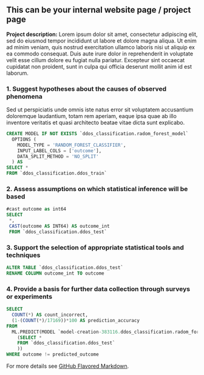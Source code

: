 ## This can be your internal website page / project page

**Project description:** Lorem ipsum dolor sit amet, consectetur adipiscing elit, sed do eiusmod tempor incididunt ut labore et dolore magna aliqua. Ut enim ad minim veniam, quis nostrud exercitation ullamco laboris nisi ut aliquip ex ea commodo consequat. Duis aute irure dolor in reprehenderit in voluptate velit esse cillum dolore eu fugiat nulla pariatur. Excepteur sint occaecat cupidatat non proident, sunt in culpa qui officia deserunt mollit anim id est laborum.

### 1. Suggest hypotheses about the causes of observed phenomena

Sed ut perspiciatis unde omnis iste natus error sit voluptatem accusantium doloremque laudantium, totam rem aperiam, eaque ipsa quae ab illo inventore veritatis et quasi architecto beatae vitae dicta sunt explicabo. 

```SQL
CREATE MODEL IF NOT EXISTS `ddos_classification.radom_forest_model`
  OPTIONS (
    MODEL_TYPE = 'RANDOM_FOREST_CLASSIFIER',
    INPUT_LABEL_COLS = ['outcome'],
    DATA_SPLIT_METHOD = 'NO_SPLIT'
  ) AS
SELECT *
FROM `ddos_classification.ddos_train`
```

### 2. Assess assumptions on which statistical inference will be based

```SQL
#cast outcome as int64
SELECT 
 *,
 CAST(outcome AS INT64) AS outcome_int
 FROM `ddos_classification.ddos_test`
```

### 3. Support the selection of appropriate statistical tools and techniques

```SQL
ALTER TABLE `ddos_classification.ddos_test`
RENAME COLUMN outcome_int TO outcome
```

### 4. Provide a basis for further data collection through surveys or experiments

```SQL 
SELECT
  COUNT(*) AS count_incorrect,
  (1-(COUNT(*)/17169))*100 AS prediction_accuracy
FROM
  ML.PREDICT(MODEL `model-creation-383116.ddos_classification.radom_forest_model`,
    (SELECT *
    FROM `ddos_classification.ddos_test`
    ))
WHERE outcome != predicted_outcome
```
For more details see [GitHub Flavored Markdown](https://guides.github.com/features/mastering-markdown/).
